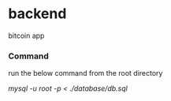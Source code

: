 # backend
bitcoin app

### Command ###
run the below command from the root directory

*mysql -u root -p < ./database/db.sql*

